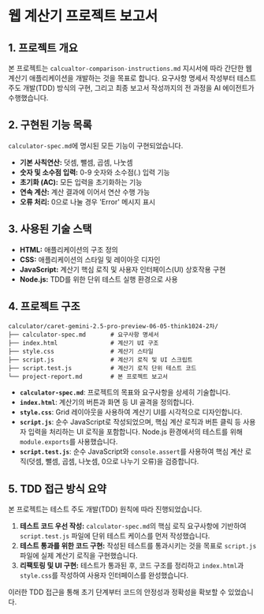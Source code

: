 # 웹 계산기 프로젝트 보고서

## 1. 프로젝트 개요
본 프로젝트는 `calcualtor-comparison-instructions.md` 지시서에 따라 간단한 웹 계산기 애플리케이션을 개발하는 것을 목표로 합니다. 요구사항 명세서 작성부터 테스트 주도 개발(TDD) 방식의 구현, 그리고 최종 보고서 작성까지의 전 과정을 AI 에이전트가 수행했습니다.

## 2. 구현된 기능 목록
`calculator-spec.md`에 명시된 모든 기능이 구현되었습니다.
-   **기본 사칙연산:** 덧셈, 뺄셈, 곱셈, 나눗셈
-   **숫자 및 소수점 입력:** 0-9 숫자와 소수점(.) 입력 기능
-   **초기화 (AC):** 모든 입력을 초기화하는 기능
-   **연속 계산:** 계산 결과에 이어서 연산 수행 가능
-   **오류 처리:** 0으로 나눌 경우 'Error' 메시지 표시

## 3. 사용된 기술 스택
-   **HTML:** 애플리케이션의 구조 정의
-   **CSS:** 애플리케이션의 스타일 및 레이아웃 디자인
-   **JavaScript:** 계산기 핵심 로직 및 사용자 인터페이스(UI) 상호작용 구현
-   **Node.js:** TDD를 위한 단위 테스트 실행 환경으로 사용

## 4. 프로젝트 구조
```
calculator/caret-gemini-2.5-pro-preview-06-05-think1024-2차/
├── calculator-spec.md       # 요구사항 명세서
├── index.html               # 계산기 UI 구조
├── style.css                # 계산기 스타일
├── script.js                # 계산기 로직 및 UI 스크립트
├── script.test.js           # 계산기 로직 단위 테스트 코드
└── project-report.md        # 본 프로젝트 보고서
```
-   **`calculator-spec.md`**: 프로젝트의 목표와 요구사항을 상세히 기술합니다.
-   **`index.html`**: 계산기의 버튼과 화면 등 UI 골격을 정의합니다.
-   **`style.css`**: Grid 레이아웃을 사용하여 계산기 UI를 시각적으로 디자인합니다.
-   **`script.js`**: 순수 JavaScript로 작성되었으며, 핵심 계산 로직과 버튼 클릭 등 사용자 입력을 처리하는 UI 로직을 포함합니다. Node.js 환경에서의 테스트를 위해 `module.exports`를 사용했습니다.
-   **`script.test.js`**: 순수 JavaScript와 `console.assert`를 사용하여 핵심 계산 로직(덧셈, 뺄셈, 곱셈, 나눗셈, 0으로 나누기 오류)을 검증합니다.

## 5. TDD 접근 방식 요약
본 프로젝트는 테스트 주도 개발(TDD) 원칙에 따라 진행되었습니다.
1.  **테스트 코드 우선 작성:** `calculator-spec.md`의 핵심 로직 요구사항에 기반하여 `script.test.js` 파일에 단위 테스트 케이스를 먼저 작성했습니다.
2.  **테스트 통과를 위한 코드 구현:** 작성된 테스트를 통과시키는 것을 목표로 `script.js` 파일에 실제 계산기 로직을 구현했습니다.
3.  **리팩토링 및 UI 구현:** 테스트가 통과된 후, 코드 구조를 정리하고 `index.html`과 `style.css`를 작성하여 사용자 인터페이스를 완성했습니다.

이러한 TDD 접근을 통해 초기 단계부터 코드의 안정성과 정확성을 확보할 수 있었습니다.

